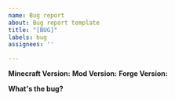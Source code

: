 ```yaml
---
name: Bug report
about: Bug report template
title: "[BUG]"
labels: bug
assignees: ''

---
```


**Minecraft Version:**
**Mod Version:**
**Forge Version:**

**What's the bug?**
